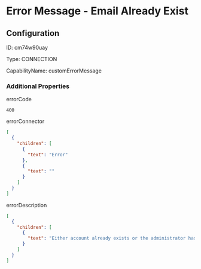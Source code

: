 # Error Message - Email Already Exist
## Configuration
ID:  cm74w90uay

Type: CONNECTION 

CapabilityName: customErrorMessage






### Additional Properties
errorCode
```string 
400
```


errorConnector
```json 
[
  {
    "children": [
      {
        "text": "Error"
      },
      {
        "text": ""
      }
    ]
  }
]
```


errorDescription
```json 
[
  {
    "children": [
      {
        "text": "Either account already exists or the administrator has blocked this request. Contact Adminsitrator."
      }
    ]
  }
]
```




